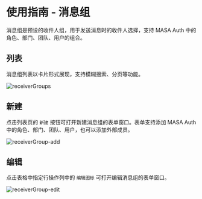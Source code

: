 # 使用指南 - 消息组

消息组是预设的收件人组，用于发送消息时的收件人选择，支持 MASA Auth 中的角色、部门、团队、用户的组合。

## 列表

消息组列表以卡片形式展现，支持模糊搜索、分页等功能。

![receiverGroups](https://cdn.masastack.com/stack/doc/mc/receiverGroups.png)

## 新建

点击列表页的 `新建` 按钮可打开新建消息组的表单窗口。表单支持添加 MASA Auth 中的角色、部门、团队、用户，也可以添加外部成员。

![receiverGroup-add](https://cdn.masastack.com/stack/doc/mc/receiverGroup-add.png)

## 编辑

点击表格中指定行操作列中的 `编辑图标` 可打开编辑消息组的表单窗口。

![receiverGroup-edit](https://cdn.masastack.com/stack/doc/mc/receiverGroup-edit.png)
